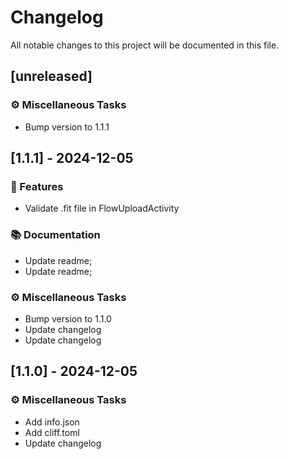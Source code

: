 # Changelog

All notable changes to this project will be documented in this file.

## [unreleased]

### ⚙️ Miscellaneous Tasks

- Bump version to 1.1.1

## [1.1.1] - 2024-12-05

### 🚀 Features

- Validate .fit file in FlowUploadActivity

### 📚 Documentation

- Update readme;
- Update readme;

### ⚙️ Miscellaneous Tasks

- Bump version to 1.1.0
- Update changelog
- Update changelog

## [1.1.0] - 2024-12-05

### ⚙️ Miscellaneous Tasks

- Add info.json
- Add cliff.toml
- Update changelog

<!-- generated by git-cliff -->
